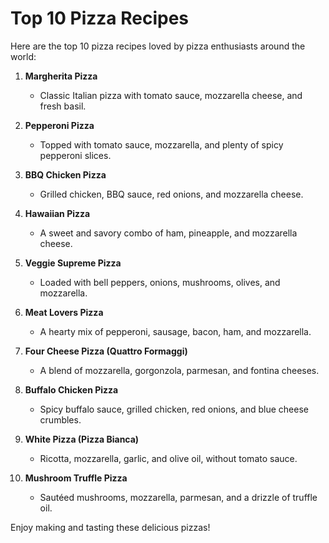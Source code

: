# Top 10 Pizza Recipes

Here are the top 10 pizza recipes loved by pizza enthusiasts around the world:

1. **Margherita Pizza**

   - Classic Italian pizza with tomato sauce, mozzarella cheese, and fresh basil.

2. **Pepperoni Pizza**

   - Topped with tomato sauce, mozzarella, and plenty of spicy pepperoni slices.

3. **BBQ Chicken Pizza**

   - Grilled chicken, BBQ sauce, red onions, and mozzarella cheese.

4. **Hawaiian Pizza**

   - A sweet and savory combo of ham, pineapple, and mozzarella cheese.

5. **Veggie Supreme Pizza**

   - Loaded with bell peppers, onions, mushrooms, olives, and mozzarella.

6. **Meat Lovers Pizza**

   - A hearty mix of pepperoni, sausage, bacon, ham, and mozzarella.

7. **Four Cheese Pizza (Quattro Formaggi)**

   - A blend of mozzarella, gorgonzola, parmesan, and fontina cheeses.

8. **Buffalo Chicken Pizza**

   - Spicy buffalo sauce, grilled chicken, red onions, and blue cheese crumbles.

9. **White Pizza (Pizza Bianca)**

   - Ricotta, mozzarella, garlic, and olive oil, without tomato sauce.

10. **Mushroom Truffle Pizza**
    - Sautéed mushrooms, mozzarella, parmesan, and a drizzle of truffle oil.

Enjoy making and tasting these delicious pizzas!
